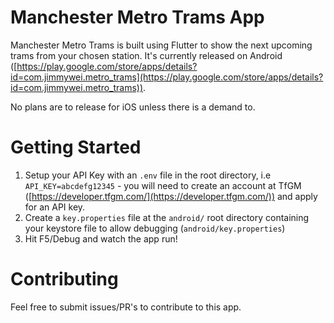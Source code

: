 # Manchester Metro Trams App

Manchester Metro Trams is built using Flutter to show the next upcoming trams from your chosen station. It's currently released on Android ([https://play.google.com/store/apps/details?id=com.jimmywei.metro_trams](https://play.google.com/store/apps/details?id=com.jimmywei.metro_trams)).

No plans are to release for iOS unless there is a demand to.

# Getting Started
1. Setup your API Key with an `.env` file in the root directory, i.e `API_KEY=abcdefg12345` - you will need to create an account at TfGM ([https://developer.tfgm.com/](https://developer.tfgm.com/)) and apply for an API key.
2. Create a `key.properties` file at the `android/` root directory containing your keystore file to allow debugging (`android/key.properties`)
3. Hit F5/Debug and watch the app run!

# Contributing
Feel free to submit issues/PR's to contribute to this app.
